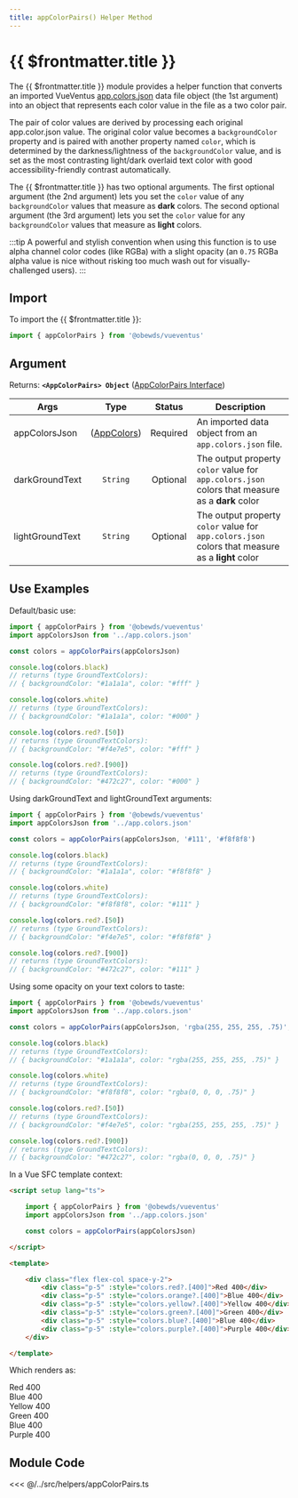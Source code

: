 ```yaml
---
title: appColorPairs() Helper Method
---
```



<script setup>

    import DocsPackageVersion from '../../../src/views/compos/DocsPackageVersion.vue'
    import appColorPairs from '../../../src/helpers/appColorPairs.ts'
    import appColorsJson from '../../../src/app.colors.json'

    const colors = appColorPairs(appColorsJson)

</script>



# {{ $frontmatter.title }}

The {{ $frontmatter.title }} module provides a helper function that converts an imported VueVentus [app.colors.json](/modules/data/app-colors-json) data file object (the 1st argument) into an object that represents each color value in the file as a two color pair. 

The pair of color values are derived by processing each original app.color.json value. The original color value becomes a `backgroundColor` property and is paired with another property named `color`, which is determined by the darkness/lightness of the `backgroundColor` value, and is set as the most contrasting light/dark overlaid text color with good accessibility-friendly contrast automatically.

The {{ $frontmatter.title }} has two optional arguments. The first optional argument (the 2nd argument) lets you set the `color` value of any `backgroundColor` values that measure as **dark** colors. The second optional argument (the 3rd argument) lets you set the `color` value for any `backgroundColor` values that measure as **light** colors.

:::tip
A powerful and stylish convention when using this function is to use alpha channel color codes (like RGBa) with a slight opacity (an `0.75` RGBa alpha value is nice without risking too much wash out for visually-challenged users).
:::






## Import

To import the {{ $frontmatter.title }}:

```javascript
import { appColorPairs } from '@obewds/vueventus'
```





## Argument

Returns: **`<AppColorPairs> Object`** ([AppColorPairs Interface](/typescript/interfaces#appcolorpairs))  

| Args            | Type     | Status   | Description |
|-----------------|:--------:|:--------:|-------------|
| appColorsJson   | ([AppColors](/typescript/interfaces#appcolors)) | Required | An imported data object from an `app.colors.json` file. |
| darkGroundText  | `String`    | Optional | The output property `color` value for `app.colors.json` colors that measure as a **dark** color |
| lightGroundText | `String`    | Optional | The output property `color` value for `app.colors.json` colors that measure as a **light** color |










## Use Examples

Default/basic use:

```javascript
import { appColorPairs } from '@obewds/vueventus'
import appColorsJson from '../app.colors.json'

const colors = appColorPairs(appColorsJson)

console.log(colors.black)
// returns (type GroundTextColors):
// { backgroundColor: "#1a1a1a", color: "#fff" }

console.log(colors.white)
// returns (type GroundTextColors):
// { backgroundColor: "#1a1a1a", color: "#000" }

console.log(colors.red?.[50])
// returns (type GroundTextColors):
// { backgroundColor: "#f4e7e5", color: "#fff" }

console.log(colors.red?.[900])
// returns (type GroundTextColors):
// { backgroundColor: "#472c27", color: "#000" }
```

Using darkGroundText and lightGroundText arguments:

```javascript
import { appColorPairs } from '@obewds/vueventus'
import appColorsJson from '../app.colors.json'

const colors = appColorPairs(appColorsJson, '#111', '#f8f8f8')

console.log(colors.black)
// returns (type GroundTextColors):
// { backgroundColor: "#1a1a1a", color: "#f8f8f8" }

console.log(colors.white)
// returns (type GroundTextColors):
// { backgroundColor: "#f8f8f8", color: "#111" }

console.log(colors.red?.[50])
// returns (type GroundTextColors):
// { backgroundColor: "#f4e7e5", color: "#f8f8f8" }

console.log(colors.red?.[900])
// returns (type GroundTextColors):
// { backgroundColor: "#472c27", color: "#111" }
```

Using some opacity on your text colors to taste:

```javascript
import { appColorPairs } from '@obewds/vueventus'
import appColorsJson from '../app.colors.json'

const colors = appColorPairs(appColorsJson, 'rgba(255, 255, 255, .75)', 'rgba(0, 0, 0, .75)')

console.log(colors.black)
// returns (type GroundTextColors):
// { backgroundColor: "#1a1a1a", color: "rgba(255, 255, 255, .75)" }

console.log(colors.white)
// returns (type GroundTextColors):
// { backgroundColor: "#f8f8f8", color: "rgba(0, 0, 0, .75)" }

console.log(colors.red?.[50])
// returns (type GroundTextColors):
// { backgroundColor: "#f4e7e5", color: "rgba(255, 255, 255, .75)" }

console.log(colors.red?.[900])
// returns (type GroundTextColors):
// { backgroundColor: "#472c27", color: "rgba(0, 0, 0, .75)" }
```

In a Vue SFC template context:

```html
<script setup lang="ts">

    import { appColorPairs } from '@obewds/vueventus'
    import appColorsJson from '../app.colors.json'

    const colors = appColorPairs(appColorsJson)

</script>

<template>

    <div class="flex flex-col space-y-2">
        <div class="p-5" :style="colors.red?.[400]">Red 400</div>
        <div class="p-5" :style="colors.orange?.[400]">Blue 400</div>
        <div class="p-5" :style="colors.yellow?.[400]">Yellow 400</div>
        <div class="p-5" :style="colors.green?.[400]">Green 400</div>
        <div class="p-5" :style="colors.blue?.[400]">Blue 400</div>
        <div class="p-5" :style="colors.purple?.[400]">Purple 400</div>
    </div>

</template>
```

Which renders as:

<div class="flex flex-col space-y-2">
    <div class="p-5" :style="colors.red?.[400]">Red 400</div>
    <div class="p-5" :style="colors.orange?.[400]">Blue 400</div>
    <div class="p-5" :style="colors.yellow?.[400]">Yellow 400</div>
    <div class="p-5" :style="colors.green?.[400]">Green 400</div>
    <div class="p-5" :style="colors.blue?.[400]">Blue 400</div>
    <div class="p-5" :style="colors.purple?.[400]">Purple 400</div>
</div>














## Module Code


<<< @/../src/helpers/appColorPairs.ts





<DocsPackageVersion/>
